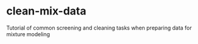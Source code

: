 # clean-mix-data
Tutorial of common screening and cleaning tasks when preparing data for mixture modeling
